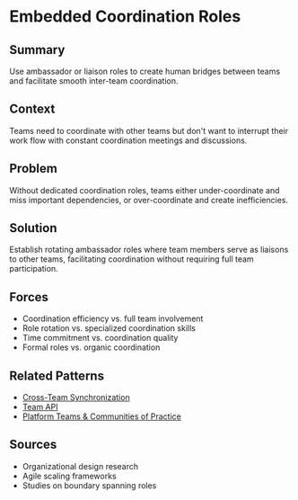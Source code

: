 # Embedded Coordination Roles

## Summary
Use ambassador or liaison roles to create human bridges between teams and facilitate smooth inter-team coordination.

## Context
Teams need to coordinate with other teams but don't want to interrupt their work flow with constant coordination meetings and discussions.

## Problem
Without dedicated coordination roles, teams either under-coordinate and miss important dependencies, or over-coordinate and create inefficiencies.

## Solution
Establish rotating ambassador roles where team members serve as liaisons to other teams, facilitating coordination without requiring full team participation.

## Forces
- Coordination efficiency vs. full team involvement
- Role rotation vs. specialized coordination skills
- Time commitment vs. coordination quality
- Formal roles vs. organic coordination

## Related Patterns
- [Cross-Team Synchronization](cross-team-synchronization.md)
- [Team API](team-api.md)
- [Platform Teams & Communities of Practice](platform-teams-communities.md)

## Sources
- Organizational design research
- Agile scaling frameworks
- Studies on boundary spanning roles